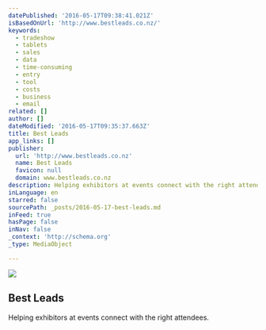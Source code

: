 ```yaml
---
datePublished: '2016-05-17T09:38:41.021Z'
isBasedOnUrl: 'http://www.bestleads.co.nz/'
keywords:
  - tradeshow
  - tablets
  - sales
  - data
  - time-consuming
  - entry
  - tool
  - costs
  - business
  - email
related: []
author: []
dateModified: '2016-05-17T09:35:37.663Z'
title: Best Leads
app_links: []
publisher:
  url: 'http://www.bestleads.co.nz'
  name: Best Leads
  favicon: null
  domain: www.bestleads.co.nz
description: Helping exhibitors at events connect with the right attendees.
inLanguage: en
starred: false
sourcePath: _posts/2016-05-17-best-leads.md
inFeed: true
hasPage: false
inNav: false
_context: 'http://schema.org'
_type: MediaObject

---
```

<article style=""><img src="https://the-grid-user-content.s3-us-west-2.amazonaws.com/83efca5e-595e-466d-89cd-1436f6cc0d2f.png" /><h1>Best Leads</h1><p>Helping exhibitors at events connect with the right attendees.</p></article>